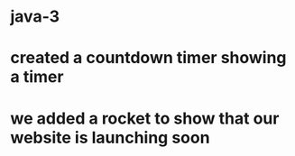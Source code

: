 # java-3
# created a countdown timer showing a timer
# we added a rocket to show that our website is launching soon